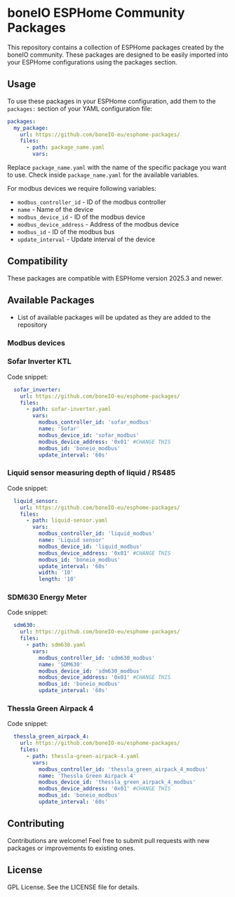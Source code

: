 # boneIO ESPHome Community Packages

This repository contains a collection of ESPHome packages created by the boneIO community. These packages are designed to be easily imported into your ESPHome configurations using the packages section.

## Usage

To use these packages in your ESPHome configuration, add them to the `packages:` section of your YAML configuration file:

```yaml
packages:
  my_package:
    url: https://github.com/boneIO-eu/esphome-packages/
    files:
      - path: package_name.yaml
        vars: 
```

Replace `package_name.yaml` with the name of the specific package you want to use.
Check inside `package_name.yaml` for the available variables.

For modbus devices we require following variables:

- `modbus_controller_id` - ID of the modbus controller
- `name` - Name of the device
- `modbus_device_id` - ID of the modbus device
- `modbus_device_address` - Address of the modbus device
- `modbus_id` - ID of the modbus bus
- `update_interval` - Update interval of the device

## Compatibility

These packages are compatible with ESPHome version 2025.3 and newer.

## Available Packages

- List of available packages will be updated as they are added to the repository

### Modbus devices

### Sofar Inverter KTL

Code snippet:
```yaml
  sofar_inverter:
    url: https://github.com/boneIO-eu/esphome-packages/
    files:
      - path: sofar-inverter.yaml
        vars: 
          modbus_controller_id: 'sofar_modbus'
          name: 'Sofar'
          modbus_device_id: 'sofar_modbus'
          modbus_device_address: '0x01' #CHANGE THIS
          modbus_id: 'boneio_modbus'
          update_interval: '60s'
```

### Liquid sensor measuring depth of liquid / RS485

Code snippet:
```yaml
  liquid_sensor:
    url: https://github.com/boneIO-eu/esphome-packages/
    files:
      - path: liquid-sensor.yaml
        vars: 
          modbus_controller_id: 'liquid_modbus'
          name: 'Liquid sensor'
          modbus_device_id: 'liquid_modbus'
          modbus_device_address: '0x01' #CHANGE THIS
          modbus_id: 'boneio_modbus'
          update_interval: '60s'
          width: '10'
          length: '10'
```

### SDM630 Energy Meter

Code snippet:
```yaml
  sdm630:
    url: https://github.com/boneIO-eu/esphome-packages/
    files:
      - path: sdm630.yaml
        vars: 
          modbus_controller_id: 'sdm630_modbus'
          name: 'SDM630'
          modbus_device_id: 'sdm630_modbus'
          modbus_device_address: '0x01' #CHANGE THIS
          modbus_id: 'boneio_modbus'
          update_interval: '60s'
```

### Thessla Green Airpack 4

Code snippet:
```yaml
  thessla_green_airpack_4:
    url: https://github.com/boneIO-eu/esphome-packages/
    files:
      - path: thessla-green-airpack-4.yaml
        vars: 
          modbus_controller_id: 'thessla_green_airpack_4_modbus'
          name: 'Thessla Green Airpack 4'
          modbus_device_id: 'thessla_green_airpack_4_modbus'
          modbus_device_address: '0x01' #CHANGE THIS
          modbus_id: 'boneio_modbus'
          update_interval: '60s'
```

## Contributing

Contributions are welcome! Feel free to submit pull requests with new packages or improvements to existing ones.

## License

GPL License.
See the LICENSE file for details.
